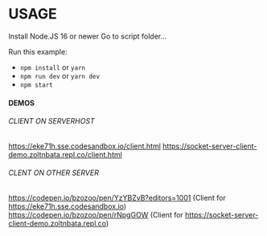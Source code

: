 # USAGE

Install Node.JS 16 or newer
Go to script folder...

Run this example:

- `npm install` or `yarn`
- `npm run dev` or `yarn dev`
- `npm start`

#### DEMOS

###### CLIENT ON SERVERHOST
https://eke71h.sse.codesandbox.io/client.html
https://socket-server-client-demo.zoltnbata.repl.co/client.html

###### CLENT ON OTHER SERVER
https://codepen.io/bzozoo/pen/YzYBZvB?editors=1001 (Client for https://eke71h.sse.codesandbox.io)
https://codepen.io/bzozoo/pen/rNpgGOW (Client for https://socket-server-client-demo.zoltnbata.repl.co)
